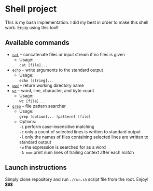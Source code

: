 # Shell project

This is my bash implementation. I did my best in order to make this shell work. Enjoy using this tool!

## Available commands

* [`cat`](src/ru/itmo/sd/bash/res/commands/CatCommand.java) – concatenate files or input stream if no files is given
    * Usage:  
      `cat [file]...`
* [`echo`](src/ru/itmo/sd/bash/res/commands/EchoCommand.java) – write arguments to the standard output
    * Usage:  
      `echo [string]...`
* [`pwd`](src/ru/itmo/sd/bash/res/commands/PwdCommand.java) – return working directory name
* [`wc`](src/ru/itmo/sd/bash/res/commands/WcCommand.java) – word, line, character, and byte count
    * Usage:  
      `wc [file]...`
* [`grep`](src/ru/itmo/sd/bash/res/commands/GrepCommand.java) – file pattern searcher
    * Usage:  
      `grep [option]... [pattern] [file]`
    * Options:  
      `-i`  perform case-insensitive matching  
      `-c`  only a count of selected lines is written to standard output  
      `-l`  only the names of files containing selected lines are written to standard output  
      `-w`  the expression is searched for as a word   
      `-A num`  print num lines of trailing context after each match  
## Launch instructions
Simply clone repository and run `./run.sh` script file from the root. Enjoy! 💲💲💲
